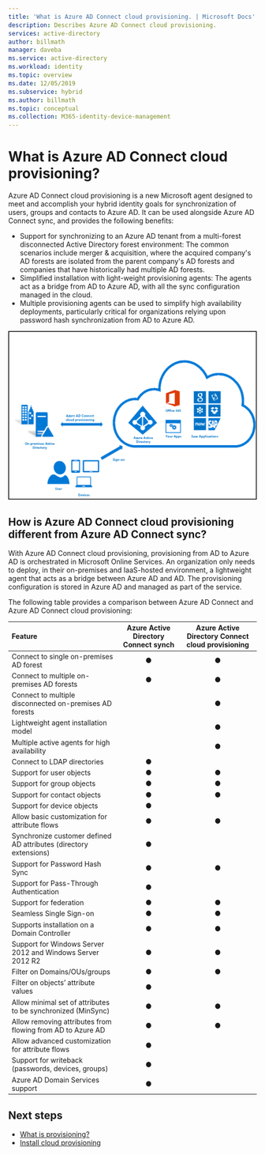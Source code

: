 ```yaml
---
title: 'What is Azure AD Connect cloud provisioning. | Microsoft Docs'
description: Describes Azure AD Connect cloud provisioning.
services: active-directory
author: billmath
manager: daveba
ms.service: active-directory
ms.workload: identity
ms.topic: overview
ms.date: 12/05/2019
ms.subservice: hybrid
ms.author: billmath
ms.topic: conceptual
ms.collection: M365-identity-device-management
---
```


# What is Azure AD Connect cloud provisioning?
Azure AD Connect cloud provisioning is a new Microsoft agent designed to meet and accomplish your hybrid identity goals for synchronization of users, groups and contacts to Azure AD.  It can be used alongside Azure AD Connect sync, and provides the following benefits:
    
- Support for synchronizing to an Azure AD tenant from a multi-forest disconnected Active Directory forest environment: The common scenarios include merger & acquisition, where the acquired company's AD forests are isolated from the parent company's AD forests and companies that have historically had multiple AD forests.
- Simplified installation with light-weight provisioning agents: The agents act as a bridge from AD to Azure AD, with all the sync configuration managed in the cloud. 
- Multiple provisioning agents can be used to simplify high availability deployments, particularly critical for organizations relying upon password hash synchronization from AD to Azure AD.


![What is Azure AD Connect](media/what-is-cloud-provisioning/architecture.png)

## How is Azure AD Connect cloud provisioning different from Azure AD Connect sync?
With Azure AD Connect cloud provisioning, provisioning from AD to Azure AD is orchestrated in Microsoft Online Services. An organization only needs to deploy, in their on-premises and IaaS-hosted environment, a lightweight agent that acts as a bridge between Azure AD and AD. The provisioning configuration is stored in Azure AD and managed as part of the service.

The following table provides a comparison between Azure AD Connect and Azure AD Connect cloud provisioning:

| Feature | Azure Active Directory Connect synch| Azure Active Directory Connect cloud provisioning |
|:--- |:---:|:---:|
|Connect to single on-premises AD forest|● |● |
| Connect to multiple on-premises AD forests |● |● |
| Connect to multiple disconnected on-premises AD forests | |● |
| Lightweight agent installation model | |● |
| Multiple active agents for high availability | |● |
| Connect to LDAP directories|●| | 
| Support for user objects |● |● |
| Support for group objects |● |● |
| Support for contact objects |● |● |
| Support for device objects |● | |
| Allow basic customization for attribute flows |● |● |
| Synchronize customer defined AD attributes (directory extensions) |● | |
| Support for Password Hash Sync |●|●|
| Support for Pass-Through Authentication |●||
| Support for federation |●|●|
| Seamless Single Sign-on|● |●|
| Supports installation on a Domain Controller |● |● |
| Support for Windows Server 2012 and Windows Server 2012 R2 |● |● |
| Filter on Domains/OUs/groups |● |● |
| Filter on objects’ attribute values |● | |
| Allow minimal set of attributes to be synchronized (MinSync) |● |● |
| Allow removing attributes from flowing from AD to Azure AD |● |● |
| Allow advanced customization for attribute flows |● | |
| Support for writeback (passwords, devices, groups) |● | |
| Azure AD Domain Services support|● | |

## Next steps 

- [What is provisioning?](what-is-provisioning.md)
- [Install cloud provisioning](how-to-install.md)
